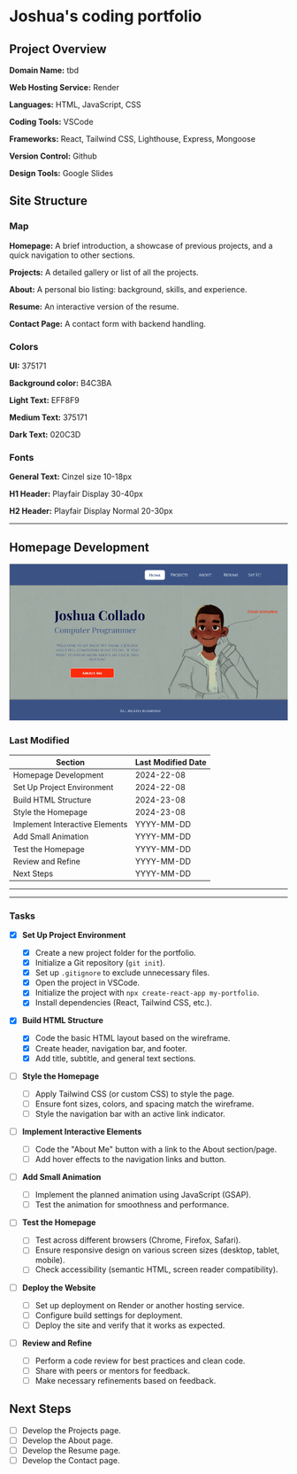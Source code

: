 # Joshua's coding portfolio

## Project Overview

**Domain Name:** tbd

**Web Hosting Service:** Render

**Languages:** HTML, JavaScript, CSS

**Coding Tools:** VSCode

**Frameworks:** React, Tailwind CSS, Lighthouse, Express, Mongoose

**Version Control:** Github

**Design Tools:** Google Slides

## Site Structure

### Map

**Homepage:** A brief introduction, a showcase of previous projects, and a quick navigation to other sections.

**Projects:** A detailed gallery or list of all the projects.

**About:** A personal bio listing: background, skills, and experience.

**Resume:** An interactive version of the resume.

**Contact Page:** A contact form with backend handling.

### **Colors**

**UI:** 375171

**Background color:** B4C3BA

**Light Text:** EFF8F9

**Medium Text:** 375171

**Dark Text:** 020C3D

### Fonts

**General Text:** Cinzel size 10-18px

**H1 Header:** Playfair Display 30-40px

**H2 Header:** Playfair Display Normal 20-30px

---

## Homepage Development

![1724382491623](image/todo/1724382491623.png)

### Last Modified

| Section                        | Last Modified Date |
| ------------------------------ | ------------------ |
| Homepage Development           | 2024-22-08         |
| Set Up Project Environment     | 2024-22-08         |
| Build HTML Structure           | 2024-23-08         |
| Style the Homepage             | 2024-23-08         |
| Implement Interactive Elements | YYYY-MM-DD         |
| Add Small Animation            | YYYY-MM-DD         |
| Test the Homepage              | YYYY-MM-DD         |
| Review and Refine              | YYYY-MM-DD         |
| Next Steps                     | YYYY-MM-DD         |

---

---

### Tasks

- [X] **Set Up Project Environment**

  - [X] Create a new project folder for the portfolio.
  - [X] Initialize a Git repository (`git init`).
  - [X] Set up `.gitignore` to exclude unnecessary files.
  - [X] Open the project in VSCode.
  - [X] Initialize the project with `npx create-react-app my-portfolio`.
  - [X] Install dependencies (React, Tailwind CSS, etc.).
- [X] **Build HTML Structure**

  - [X] Code the basic HTML layout based on the wireframe.
  - [X] Create header, navigation bar, and footer.
  - [X] Add title, subtitle, and general text sections.
- [ ] **Style the Homepage**

  - [ ] Apply Tailwind CSS (or custom CSS) to style the page.
  - [ ] Ensure font sizes, colors, and spacing match the wireframe.
  - [ ] Style the navigation bar with an active link indicator.
- [ ] **Implement Interactive Elements**

  - [ ] Code the "About Me" button with a link to the About section/page.
  - [ ] Add hover effects to the navigation links and button.
- [ ] **Add Small Animation**

  - [ ] Implement the planned animation using JavaScript (GSAP).
  - [ ] Test the animation for smoothness and performance.
- [ ] **Test the Homepage**

  - [ ] Test across different browsers (Chrome, Firefox, Safari).
  - [ ] Ensure responsive design on various screen sizes (desktop, tablet, mobile).
  - [ ] Check accessibility (semantic HTML, screen reader compatibility).
- [ ] **Deploy the Website**

  - [ ] Set up deployment on Render or another hosting service.
  - [ ] Configure build settings for deployment.
  - [ ] Deploy the site and verify that it works as expected.
- [ ] **Review and Refine**

  - [ ] Perform a code review for best practices and clean code.
  - [ ] Share with peers or mentors for feedback.
  - [ ] Make necessary refinements based on feedback.

## Next Steps

- [ ] Develop the Projects page.
- [ ] Develop the About page.
- [ ] Develop the Resume page.
- [ ] Develop the Contact page.
